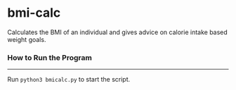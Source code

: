 # bmi-calc
 
Calculates the BMI of an individual and gives advice on calorie intake based weight goals. 

### How to Run the Program
---

Run `python3 bmicalc.py` to start the script.